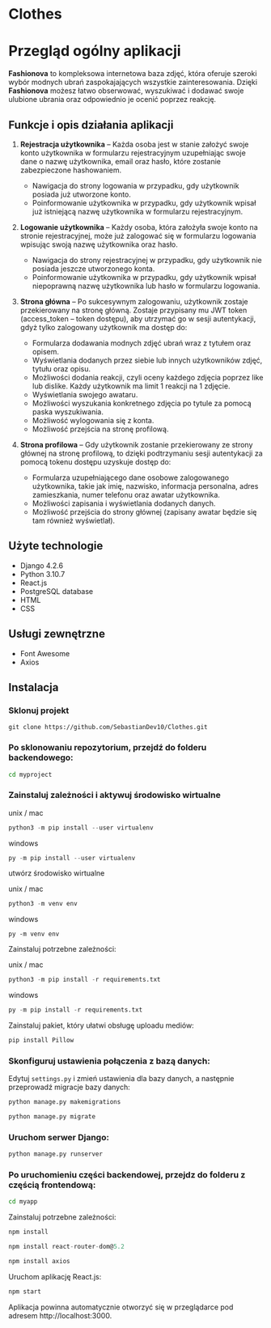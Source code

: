 # Clothes


# Przegląd ogólny aplikacji

**Fashionova** to kompleksowa internetowa baza zdjęć, która oferuje szeroki wybór modnych ubrań zaspokajających wszystkie zainteresowania. Dzięki **Fashionova** możesz łatwo obserwować, wyszukiwać i dodawać swoje ulubione ubrania oraz odpowiednio je ocenić poprzez reakcję.

## Funkcje i opis działania aplikacji

1. **Rejestracja użytkownika** – Każda osoba jest w stanie założyć swoje konto użytkownika w formularzu rejestracyjnym uzupełniając swoje dane o nazwę użytkownika, email oraz hasło, które zostanie zabezpieczone hashowaniem.
   - Nawigacja do strony logowania w przypadku, gdy użytkownik posiada już utworzone konto.
   - Poinformowanie użytkownika w przypadku, gdy użytkownik wpisał już istniejącą nazwę użytkownika w formularzu rejestracyjnym.

2. **Logowanie użytkownika** – Każdy osoba, która założyła swoje konto na stronie rejestracyjnej, może już zalogować się w formularzu logowania wpisując swoją nazwę użytkownika oraz hasło.
   - Nawigacja do strony rejestracyjnej w przypadku, gdy użytkownik nie posiada jeszcze utworzonego konta.
   - Poinformowanie użytkownika w przypadku, gdy użytkownik wpisał niepoprawną nazwę użytkownika lub hasło w formularzu logowania.

3. **Strona główna** – Po sukcesywnym zalogowaniu, użytkownik zostaje przekierowany na stronę główną. Zostaje przypisany mu JWT token (access_token – token dostępu), aby utrzymać go w sesji autentykacji, gdyż tylko zalogowany użytkownik ma dostęp do:
   - Formularza dodawania modnych zdjęć ubrań wraz z tytułem oraz opisem.
   - Wyświetlania dodanych przez siebie lub innych użytkowników zdjęć, tytułu oraz opisu.
   - Możliwości dodania reakcji, czyli oceny każdego zdjęcia poprzez like lub dislike. Każdy użytkownik ma limit 1 reakcji na 1 zdjęcie.
   - Wyświetlania swojego awataru.
   - Możliwości wyszukania konkretnego zdjęcia po tytule za pomocą paska wyszukiwania.
   - Możliwość wylogowania się z konta.
   - Możliwość przejścia na stronę profilową.

4. **Strona profilowa** – Gdy użytkownik zostanie przekierowany ze strony głównej na stronę profilową, to dzięki podtrzymaniu sesji autentykacji za pomocą tokenu dostępu uzyskuje dostęp do:
   - Formularza uzupełniającego dane osobowe zalogowanego użytkownika, takie jak imię, nazwisko, informacja personalna, adres zamieszkania, numer telefonu oraz awatar użytkownika.
   - Możliwości zapisania i wyświetlania dodanych danych.
   - Możliwość przejścia do strony głównej (zapisany awatar będzie się tam również wyświetlał).

## Użyte technologie

- Django 4.2.6
- Python 3.10.7
- React.js
- PostgreSQL database
- HTML
- CSS

## Usługi zewnętrzne

- Font Awesome
- Axios

## Instalacja

### Sklonuj projekt

```git
git clone https://github.com/SebastianDev10/Clothes.git
```

### Po sklonowaniu repozytorium, przejdź do folderu backendowego:

```bash
cd myproject
```

### Zainstaluj zależności i aktywuj środowisko wirtualne

unix / mac

``` python
python3 -m pip install --user virtualenv
```

windows

```python
py -m pip install --user virtualenv
```

utwórz środowisko wirtualne

unix / mac

```python
python3 -m venv env
```

windows

```pyhton
py -m venv env
```

Zainstaluj potrzebne zależności:

unix / mac

``` python
python3 -m pip install -r requirements.txt
```

windows

```python
py -m pip install -r requirements.txt
```

Zainstaluj pakiet, który ułatwi obsługę uploadu mediów:

```python
pip install Pillow
```

### Skonfiguruj ustawienia połączenia z bazą danych:

Edytuj `settings.py` i zmień ustawienia dla bazy danych, a następnie przeprowadź migracje bazy danych:


``` python
python manage.py makemigrations
```

``` python
python manage.py migrate
```

### Uruchom serwer Django:

``` python
python manage.py runserver
```

### Po uruchomieniu części backendowej, przejdz do folderu z częścią frontendową:

```bash
cd myapp
```
Zainstaluj potrzebne zależności:

``` javascript
npm install
```

``` javascript
npm install react-router-dom@5.2
```

``` javascript
npm install axios
```

Uruchom aplikację React.js:

``` javascript
npm start
```

Aplikacja powinna automatycznie otworzyć się w przeglądarce pod adresem http://localhost:3000.
